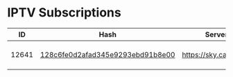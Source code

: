 # IPTV Subscriptions

| ID | Hash | Server | Username | Created | Expires |
|---|---|---|---|---|---|
| 12641 | [128c6fe0d2afad345e9293ebd91b8e00](https://bio.odjezdy.online/iptv/?data=128c6fe0d2afad345e9293ebd91b8e00) | https://sky.capetown | Dodm01@mista | 2025-03-17 23:03:50 | 1773431580 |
